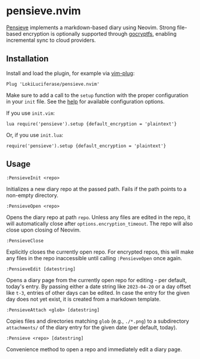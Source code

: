# pensieve.nvim

[Pensieve] implements a markdown-based diary using Neovim. Strong file-based
encryption is optionally supported through [gocryptfs], enabling incremental sync to cloud providers.

## Installation

Install and load the plugin, for example via [vim-plug]:

```
Plug 'LokiLuciferase/pensieve.nvim'
```

Make sure to add a call to the `setup` function with the proper configuration in your `init` file.
See the [help] for available configuration options.

If you use `init.vim`:

```
lua require('pensieve').setup {default_encryption = 'plaintext'}
```
Or, if you use `init.lua`:

```
require('pensieve').setup {default_encryption = 'plaintext'}
```

## Usage
```
:PensieveInit <repo>
```
Initializes a new diary repo at the passed path. Fails if the path points to a non-empty directory.

```
:PensieveOpen <repo>
```
Opens the diary repo at path `repo`. Unless any files are edited in the repo, it will automatically close after `options.encryption_timeout`. The repo will also close upon closing of Neovim.

```
:PensieveClose
```
Explicitly closes the currently open repo. For encrypted repos, this will make any files in the repo inaccessible until calling `:PensieveOpen` once again.

```
:PensieveEdit [datestring]
```
Opens a diary page from the currently open repo for editing - per default, today's entry. By passing either a date string like `2023-04-20` or a day offset like `t-3`, entries of other days can be edited. In case the entry for the given day does not yet exist, it is created from a markdown template.

```
:PensieveAttach <glob> [datestring]
```
Copies files and directories matching `glob` (e.g., `./*.png`) to a subdirectory `attachments/`
of the diary entry for the given date (per default, today).

```
:Pensieve <repo> [datestring]
```
Convenience method to open a repo and immediately edit a diary page.

[Pensieve]: https://www.hp-lexicon.org/thing/pensieve/
[vim-plug]: https://github.com/junegunn/vim-plug
[gocryptfs]: https://www.github.com/rfjakob/gocryptfs
[integration-badge]: https://github.com/LokiLuciferase/pensieve.nvim/actions/workflows/integration.yml/badge.svg
[integration-runs]: https://github.com/LokiLuciferase/pensieve.nvim/actions/workflows/integration.yml
[help]: doc/pensieve.txt
